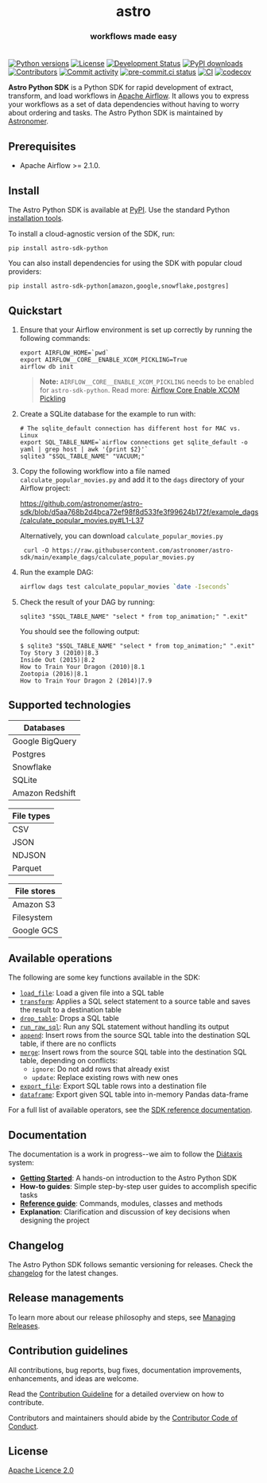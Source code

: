 <h1 align="center">
  astro
</h1>
  <h3 align="center">
  workflows made easy<br><br>
</h3>

[![Python versions](https://img.shields.io/pypi/pyversions/astro-sdk-python.svg)](https://pypi.org/pypi/astro-sdk-python)
[![License](https://img.shields.io/pypi/l/astro-sdk-python.svg)](https://pypi.org/pypi/astro-sdk-python)
[![Development Status](https://img.shields.io/pypi/status/astro-sdk-python.svg)](https://pypi.org/pypi/astro-sdk-python)
[![PyPI downloads](https://img.shields.io/pypi/dm/astro-sdk-python.svg)](https://pypistats.org/packages/astro-sdk-python)
[![Contributors](https://img.shields.io/github/contributors/astronomer/astro-sdk)](https://github.com/astronomer/astro-sdk)
[![Commit activity](https://img.shields.io/github/commit-activity/m/astronomer/astro-sdk)](https://github.com/astronomer/astro-sdk)
[![pre-commit.ci status](https://results.pre-commit.ci/badge/github/astronomer/astro-sdk/main.svg)](https://results.pre-commit.ci/latest/github/astronomer/astro-sdk/main)
[![CI](https://github.com/astronomer/astro-sdk/actions/workflows/ci-python-sdk.yaml/badge.svg)](https://github.com/astronomer/astro-sdk)
[![codecov](https://codecov.io/gh/astronomer/astro-sdk/branch/main/graph/badge.svg?token=MI4SSE50Q6)](https://codecov.io/gh/astronomer/astro-sdk)

**Astro Python SDK** is a Python SDK for rapid development of extract, transform, and load workflows in [Apache Airflow](https://airflow.apache.org/). It allows you to express your workflows as a set of data dependencies without having to worry about ordering and tasks. The Astro Python SDK is maintained by [Astronomer](https://astronomer.io).

## Prerequisites

- Apache Airflow >= 2.1.0.

## Install

The Astro Python SDK is available at [PyPI](https://pypi.org/project/astro-sdk-python/). Use the standard Python
[installation tools](https://packaging.python.org/en/latest/tutorials/installing-packages/).

To install a cloud-agnostic version of the SDK, run:

```shell
pip install astro-sdk-python
```

You can also install dependencies for using the SDK with popular cloud providers:

```shell
pip install astro-sdk-python[amazon,google,snowflake,postgres]
```


## Quickstart
1. Ensure that your Airflow environment is set up correctly by running the following commands:

    ```shell
    export AIRFLOW_HOME=`pwd`
    export AIRFLOW__CORE__ENABLE_XCOM_PICKLING=True
    airflow db init
    ```

    > **Note:** `AIRFLOW__CORE__ENABLE_XCOM_PICKLING` needs to be enabled for `astro-sdk-python`. Read more: [Airflow Core Enable XCOM Pickling](python-sdk/README.md#quickstart)


2. Create a SQLite database for the example to run with:

    ```shell
    # The sqlite_default connection has different host for MAC vs. Linux
    export SQL_TABLE_NAME=`airflow connections get sqlite_default -o yaml | grep host | awk '{print $2}'`
    sqlite3 "$SQL_TABLE_NAME" "VACUUM;"
    ```

3. Copy the following workflow into a file named `calculate_popular_movies.py` and add it to the `dags` directory of your Airflow project:

   https://github.com/astronomer/astro-sdk/blob/d5aa768b2d4bca72ef98f8d533fe3f99624b172f/example_dags/calculate_popular_movies.py#L1-L37

   Alternatively, you can download `calculate_popular_movies.py`
   ```shell
    curl -O https://raw.githubusercontent.com/astronomer/astro-sdk/main/example_dags/calculate_popular_movies.py
   ```

4. Run the example DAG:

    ```sh
    airflow dags test calculate_popular_movies `date -Iseconds`
    ```

5. Check the result of your DAG by running:

    ```shell
    sqlite3 "$SQL_TABLE_NAME" "select * from top_animation;" ".exit"
    ```

    You should see the following output:

    ```shell
    $ sqlite3 "$SQL_TABLE_NAME" "select * from top_animation;" ".exit"
    Toy Story 3 (2010)|8.3
    Inside Out (2015)|8.2
    How to Train Your Dragon (2010)|8.1
    Zootopia (2016)|8.1
    How to Train Your Dragon 2 (2014)|7.9
    ```

## Supported technologies

| Databases       |
|-----------------|
| Google BigQuery |
| Postgres        |
| Snowflake       |
| SQLite          |
| Amazon Redshift |

| File types |
|------------|
| CSV        |
| JSON       |
| NDJSON     |
| Parquet    |

| File stores |
|------------ |
| Amazon S3   |
| Filesystem  |
| Google GCS  |

## Available operations

The following are some key functions available in the SDK:

- [`load_file`](https://astro-sdk-python.readthedocs.io/en/stable/astro/sql/operators/load_file.html): Load a given file into a SQL table
- [`transform`](https://astro-sdk-python.readthedocs.io/en/stable/astro/sql/operators/transform.html): Applies a SQL select statement to a source table and saves the result to a destination table
- [`drop_table`](https://astro-sdk-python.readthedocs.io/en/stable/astro/sql/operators/drop_table.html): Drops a SQL table
- [`run_raw_sql`](https://astro-sdk-python.readthedocs.io/en/stable/astro/sql/operators/raw_sql.html): Run any SQL statement without handling its output
- [`append`](https://astro-sdk-python.readthedocs.io/en/stable/astro/sql/operators/append.html): Insert rows from the source SQL table into the destination SQL table, if there are no conflicts
- [`merge`](https://astro-sdk-python.readthedocs.io/en/stable/astro/sql/operators/merge.html): Insert rows from the source SQL table into the destination SQL table, depending on conflicts:
  - `ignore`: Do not add rows that already exist
  - `update`: Replace existing rows with new ones
- [`export_file`](https://astro-sdk-python.readthedocs.io/en/stable/astro/sql/operators/export.html): Export SQL table rows into a destination file
- [`dataframe`](https://astro-sdk-python.readthedocs.io/en/stable/astro/sql/operators/dataframe.html): Export given SQL table into in-memory Pandas data-frame

For a full list of available operators, see the [SDK reference documentation](https://astro-sdk-python.readthedocs.io/en/stable/operators.html).

## Documentation

The documentation is a work in progress--we aim to follow the [Diátaxis](https://diataxis.fr/) system:

- **[Getting Started](python-sdk/docs/getting-started/GETTING_STARTED.md)**: A hands-on introduction to the Astro Python SDK
- **How-to guides**: Simple step-by-step user guides to accomplish specific tasks
- **[Reference guide](https://astro-sdk-python.readthedocs.io/)**: Commands, modules, classes and methods
- **Explanation**: Clarification and discussion of key decisions when designing the project

## Changelog

The Astro Python SDK follows semantic versioning for releases. Check the [changelog](python-sdk/docs/CHANGELOG.md) for the latest changes.

## Release managements

To learn more about our release philosophy and steps, see [Managing Releases](python-sdk/docs/development/RELEASE.md).

## Contribution guidelines

All contributions, bug reports, bug fixes, documentation improvements, enhancements, and ideas are welcome.

Read the [Contribution Guideline](python-sdk/docs/development/CONTRIBUTING.md) for a detailed overview on how to contribute.

Contributors and maintainers should abide by the [Contributor Code of Conduct](python-sdk/docs/development/CODE_OF_CONDUCT.md).

## License

[Apache Licence 2.0](LICENSE)
